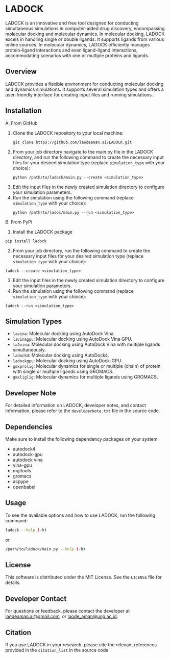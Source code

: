 # LADOCK

LADOCK is an innovative and free tool designed for conducting simultaneous simulations in computer-aided drug discovery, encompassing molecular docking and molecular dynamics. In molecular docking, LADOCK excels in handling single or double ligands. It supports ligands from various online sources. In molecular dynamics, LADOCK efficiently manages protein-ligand interactions and even ligand-ligand interactions, accommodating scenarios with one or multiple proteins and ligands.

## Overview

LADOCK provides a flexible environment for conducting molecular docking and dynamics simulations. It supports several simulation types and offers a user-friendly interface for creating input files and running simulations.

## Installation
A. From GitHub

1. Clone the LADOCK repository to your local machine:
   ```
   git clone https://github.com/laodeaman.ai/LADOCK.git
   ```
2. From your job directory navigate to the main.py file in the LADOCK directory, and run the following command to create the necessary input files for your desired simulation type (replace `simulation_type` with your choice):
   ```
   python /path/to/ladock/main.py --create <simulation_type>
   ```
5. Edit the input files in the newly created simulation directory to configure your simulation parameters.
6. Run the simulation using the following command (replace `simulation_type` with your choice):
   ```
   python /path/to/ladoc/main.py --run <simulation_type>
   ```
B. From PyPi
   1. Install the LADOCK package
   ```
   pip install ladock
   ```
   2. From your job directory, run the following command to create the necessary input files for your desired simulation type (replace `simulation_type` with your choice):
   ```
   ladock --create <simulation_type>
  ```
   3. Edit the input files in the newly created simulation directory to configure your simulation parameters.
   4. Run the simulation using the following command (replace `simulation_type` with your choice):
   ```
   ladock --run <simulation_type>
   ```

## Simulation Types
- `lavina`: Molecular docking using AutoDock Vina.
- `lavinagpu`: Molecular docking using AutoDock Vina GPU.
- `la2vina`: Molecular docking using AutoDock Vina with multiple ligands simultaneously.
- `ladock4`: Molecular docking using AutoDock4.
- `ladockgpu`: Molecular docking using AutoDock-GPU.
- `gmxprolig`: Molecular dynamics for single or multiple (chain) of protein with single or multiple ligands using GROMACS.
- `gmxliglig`: Molecular dynamics for multiple ligands using GROMACS.

## Developer Note

For detailed information on LADOCK, developer notes, and contact information, please refer to the `developerNote.txt` file in the source code.

## Dependencies

Make sure to install the following dependency packages on your system:
- autodock4
- autodock-gpu
- autodock vina
- vina-gpu
- mgltools
- gromacs
- acpype
- openbabel

## Usage

To see the available options and how to use LADOCK, run the following command:

```bash
ladock --help (-h)
```
or
```bash
/path/to/ladock/main.py --help (-h)
```

## License

This software is distributed under the MIT License. See the `LICENSE` file for details.

## Developer Contact

For questions or feedback, please contact the developer at laodeaman.ai@gmail.com, or laode_aman@ung.ac.id.

## Citation

If you use LADOCK in your research, please cite the relevant references provided in the `citation_list` in the source code.

